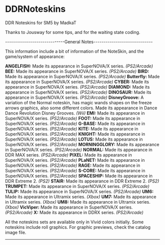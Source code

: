# DDRNoteskins
DDR Noteskins for SM5 by MadkaT

Thanks to Jousway for some tips, and for the waiting state coding.

------------------------------General Notes------------------------------

This information include a bit of information of the NoteSkin, and the game/system of appearance:

**ANGELFISH:** Made its appearance in SuperNOVA/X series. *(PS2/Arcade)*
**BEE:** Made its appearance in SuperNOVA/X series. *(PS2/Arcade)*
**BIRD:** Made its appearance in SuperNOVA/X series. *(PS2/Arcade)*
**Butterfly:** Made its appearance in SuperNOVA/X series. *(PS2/Arcade)*
**CYBER:** Made its appearance in SuperNOVA/X series. *(PS2/Arcade)*
**DIAMOND:** Made its appearance in SuperNOVA/X series. *(PS2/Arcade)*
**DINOSAUR:** Made its appearance in SuperNOVA/X series. *(PS2/Arcade)*
**DisneyGroove:** A variation of the Normal noteskin, has magic wands shapes on the freeze arrows graphics, also some different colors. Made its appearance in Dance Dance Revolution Disney Grooves. *(Wii)*
**EMI:** Made its appearance in SuperNOVA/X series. *(PS2/Arcade)*
**FOOT:** Made its appearance in SuperNOVA/X series. *(PS2/Arcade)*
**G-BASE:** Made its appearance in SuperNOVA/X series. *(PS2/Arcade)*
**KITE:** Made its appearance in SuperNOVA/X series. *(PS2/Arcade)*
**KNIGHT:** Made its appearance in SuperNOVA/X series. *(PS2/Arcade)*
**LOTUS:** Made its appearance in SuperNOVA/X series. *(PS2/Arcade)*
**MORNINGGLORY:** Made its appearance in SuperNOVA/X series. *(PS2/Arcade)*
**NORMAL:** Made its appearance in DDR MAX series. *(PS2/Arcade)*
**PIXEL:** Made its appearance in SuperNOVA/X series. *(PS2/Arcade)*
**PLaNET:** Made its appearance in SuperNOVA/X series. *(PS2/Arcade)*
**RAGE:** Made its appearance in SuperNOVA/X series. *(PS2/Arcade)*
**S-CORE:** Made its appearance in SuperNOVA/X series. *(PS2/Arcade)*
**SPACESHIP:** Made its appearance in DDR Extreme 2. *(PS2)*
**STAIR:** Made its appearance in DDR Extreme 2. *(PS2)*
**TRUMPET:** Made its appearance in SuperNOVA/X series. *(PS2/Arcade)*
**TULIP:** Made its appearance in SuperNOVA/X series. *(PS2/Arcade)*
**UM6:** Made its appearance in Ultramix series. *(Xbox)*
**UM7:** Made its appearance in Ultramix series. *(Xbox)*
**UM8:** Made its appearance in Ultramix series. *(Xbox)*
**VicViper:** Made its appearance in SuperNOVA/X series. *(PS2/Arcade)*
**X:** Made its appearance in DDRX series. *(PS2/Arcade)*

All the noteskins sets are available only in Vivid colors initially. Some noteskins include roll graphics.
For graphic previews, check the catalog image file.

-------------------------------------------------------------------------